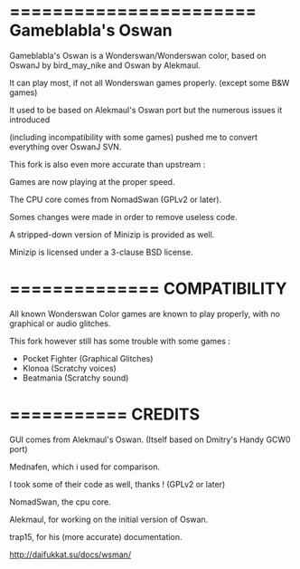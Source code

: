 =======================
Gameblabla's Oswan
=======================

Gameblabla's Oswan is a Wonderswan/Wonderswan color, based on OswanJ by bird_may_nike and Oswan by Alekmaul.

It can play most, if not all Wonderswan games properly. (except some B&W games)


It used to be based on Alekmaul's Oswan port but the numerous issues it introduced

(including incompatibility with some games) pushed me to convert everything over OswanJ SVN.

This fork is also even more accurate than upstream : 

Games are now playing at the proper speed.


The CPU core comes from NomadSwan (GPLv2 or later).

Somes changes were made in order to remove useless code.


A stripped-down version of Minizip is provided as well. 

Minizip is licensed under a 3-clause BSD license.

==============
COMPATIBILITY
==============

All known Wonderswan Color games are known to play properly, with no graphical or audio glitches.

This fork however still has some trouble with some games :
- Pocket Fighter (Graphical Glitches)
- Klonoa (Scratchy voices)
- Beatmania (Scratchy sound)


===========
CREDITS
===========

GUI comes from Alekmaul's Oswan. (Itself based on Dmitry's Handy GCW0 port)

Mednafen, which i used for comparison.

I took some of their code as well, thanks ! (GPLv2 or later)

NomadSwan, the cpu core.

Alekmaul, for working on the initial version of Oswan. 

trap15, for his (more accurate) documentation. 

http://daifukkat.su/docs/wsman/
